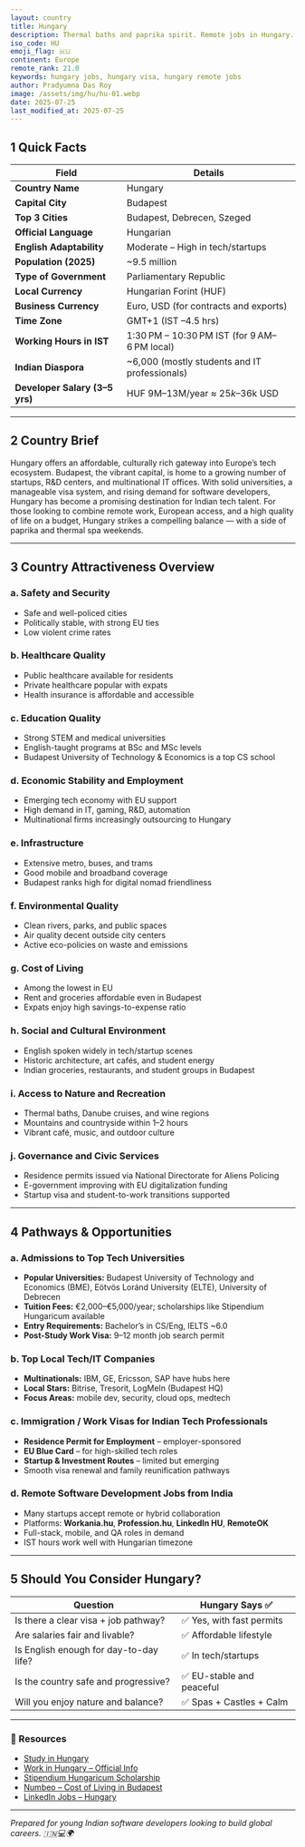 ```yaml
---
layout: country
title: Hungary
description: Thermal baths and paprika spirit. Remote jobs in Hungary. Trilp AI curated info. Indians in Hungary.
iso_code: HU
emoji_flag: 🇭🇺
continent: Europe
remote_rank: 21.0
keywords: hungary jobs, hungary visa, hungary remote jobs
author: Pradyumna Das Roy
image: /assets/img/hu/hu-01.webp
date: 2025-07-25
last_modified_at: 2025-07-25
---
```


## 1 Quick Facts

| Field                          | Details                                       |
| ------------------------------ | --------------------------------------------- |
| **Country Name**               | Hungary                                       |
| **Capital City**               | Budapest                                      |
| **Top 3 Cities**               | Budapest, Debrecen, Szeged                    |
| **Official Language**          | Hungarian                                     |
| **English Adaptability**       | Moderate – High in tech/startups              |
| **Population (2025)**          | ~9.5 million                                  |
| **Type of Government**         | Parliamentary Republic                        |
| **Local Currency**             | Hungarian Forint (HUF)                        |
| **Business Currency**          | Euro, USD (for contracts and exports)         |
| **Time Zone**                  | GMT+1 (IST –4.5 hrs)                          |
| **Working Hours in IST**       | 1:30 PM – 10:30 PM IST (for 9 AM–6 PM local)  |
| **Indian Diaspora**            | ~6,000 (mostly students and IT professionals) |
| **Developer Salary (3–5 yrs)** | HUF 9M–13M/year ≈ $25k–$36k USD               |

---

## 2 Country Brief

Hungary offers an affordable, culturally rich gateway into Europe’s tech ecosystem. Budapest, the vibrant capital, is home to a growing number of startups, R&D centers, and multinational IT offices. With solid universities, a manageable visa system, and rising demand for software developers, Hungary has become a promising destination for Indian tech talent. For those looking to combine remote work, European access, and a high quality of life on a budget, Hungary strikes a compelling balance — with a side of paprika and thermal spa weekends.

---

## 3 Country Attractiveness Overview

### a. Safety and Security

- Safe and well-policed cities
- Politically stable, with strong EU ties
- Low violent crime rates

### b. Healthcare Quality

- Public healthcare available for residents
- Private healthcare popular with expats
- Health insurance is affordable and accessible

### c. Education Quality

- Strong STEM and medical universities
- English-taught programs at BSc and MSc levels
- Budapest University of Technology & Economics is a top CS school

### d. Economic Stability and Employment

- Emerging tech economy with EU support
- High demand in IT, gaming, R&D, automation
- Multinational firms increasingly outsourcing to Hungary

### e. Infrastructure

- Extensive metro, buses, and trams
- Good mobile and broadband coverage
- Budapest ranks high for digital nomad friendliness

### f. Environmental Quality

- Clean rivers, parks, and public spaces
- Air quality decent outside city centers
- Active eco-policies on waste and emissions

### g. Cost of Living

- Among the lowest in EU
- Rent and groceries affordable even in Budapest
- Expats enjoy high savings-to-expense ratio

### h. Social and Cultural Environment

- English spoken widely in tech/startup scenes
- Historic architecture, art cafés, and student energy
- Indian groceries, restaurants, and student groups in Budapest

### i. Access to Nature and Recreation

- Thermal baths, Danube cruises, and wine regions
- Mountains and countryside within 1–2 hours
- Vibrant café, music, and outdoor culture

### j. Governance and Civic Services

- Residence permits issued via National Directorate for Aliens Policing
- E-government improving with EU digitalization funding
- Startup visa and student-to-work transitions supported

---

## 4 Pathways & Opportunities

### a. Admissions to Top Tech Universities

- **Popular Universities:** Budapest University of Technology and Economics (BME), Eötvös Loránd University (ELTE), University of Debrecen
- **Tuition Fees:** €2,000–€5,000/year; scholarships like Stipendium Hungaricum available
- **Entry Requirements:** Bachelor’s in CS/Eng, IELTS ~6.0
- **Post-Study Work Visa:** 9–12 month job search permit

### b. Top Local Tech/IT Companies

- **Multinationals:** IBM, GE, Ericsson, SAP have hubs here
- **Local Stars:** Bitrise, Tresorit, LogMeIn (Budapest HQ)
- **Focus Areas:** mobile dev, security, cloud ops, medtech

### c. Immigration / Work Visas for Indian Tech Professionals

- **Residence Permit for Employment** – employer-sponsored
- **EU Blue Card** – for high-skilled tech roles
- **Startup & Investment Routes** – limited but emerging
- Smooth visa renewal and family reunification pathways

### d. Remote Software Development Jobs from India

- Many startups accept remote or hybrid collaboration
- Platforms: **Workania.hu**, **Profession.hu**, **LinkedIn HU**, **RemoteOK**
- Full-stack, mobile, and QA roles in demand
- IST hours work well with Hungarian timezone

---

## 5 Should You Consider Hungary?

| Question                               | Hungary Says ✅           |
| -------------------------------------- | ------------------------- |
| Is there a clear visa + job pathway?   | ✅ Yes, with fast permits |
| Are salaries fair and livable?         | ✅ Affordable lifestyle   |
| Is English enough for day-to-day life? | ✅ In tech/startups       |
| Is the country safe and progressive?   | ✅ EU-stable and peaceful |
| Will you enjoy nature and balance?     | ✅ Spas + Castles + Calm  |

---

### 🔗 Resources

- [Study in Hungary](https://studyinhungary.hu/)
- [Work in Hungary – Official Info](https://enterhungary.gov.hu/)
- [Stipendium Hungaricum Scholarship](https://stipendiumhungaricum.hu/)
- [Numbeo – Cost of Living in Budapest](https://www.numbeo.com/cost-of-living/in/Budapest)
- [LinkedIn Jobs – Hungary](https://www.linkedin.com/jobs/search/?location=Hungary)

---

_Prepared for young Indian software developers looking to build global careers. 🇮🇳💻🌍_
